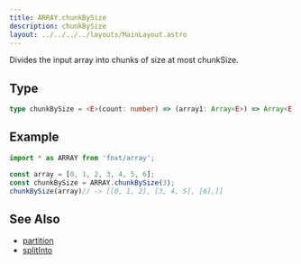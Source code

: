 ```yaml
---
title: ARRAY.chunkBySize
description: chunkBySize
layout: ../../../../layouts/MainLayout.astro
---
```


Divides the input array into chunks of size at most chunkSize.

## Type
```ts
type chunkBySize = <E>(count: number) => (array1: Array<E>) => Array<E[]>
```

## Example
```ts
import * as ARRAY from 'fnxt/array';

const array = [0, 1, 2, 3, 4, 5, 6];
const chunkBySize = ARRAY.chunkBySize(3);
chunkBySize(array)// -> [[0, 1, 2], [3, 4, 5], [6],]]
```
## See Also
- [partition](../partition)
- [splitInto](../splitInto)
